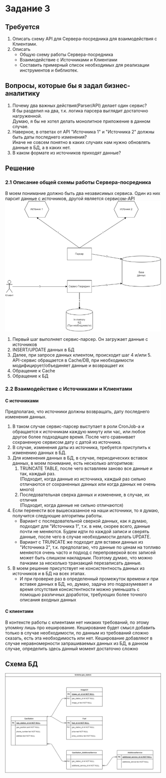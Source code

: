 # Задание 3

## Требуется
1. Описать схему API для Сервера-посредника для взаимодействия с Клиентами.
2. Описать
   * Общую схему работы Сервера-посредника
   * Взаимодействие с Источниками и Клиентами 
   * Составить примерный список необходимых для реализации инструментов и библиотек.


## Вопросы, которые бы я задал бизнес-аналитику
1. Почему два важных действия(Parser/API) делает один сервис?  
Я бы разделил на два, т.к. логика парсера выглядит достаточно нагруженной.   
Думаю, я бы не хотел делать монолитное приложение в данном случае.
2. Наверное, в ответах от API "Источника 1" и "Источника 2" должны быть даты последнего изменения?  
   Иначе не совсем понятно в каких случаях нам нужно обновлять данные в БД, а в каких нет.
3. В каком формате из источников приходят данные?


## Решение

### 2.1 Описание общей схемы работы Сервера-посредника
В моем понимание должно быть два независимых сервиса. Один из них парсит данные с источников, другой является 
сервисом-API  
!['page_1'](ServicesSchema.png)

1. Первый шаг выполняет сервис-парсер. Он загружает данные с источников
2. INSERT/UPDATE данных в БД
3. Далее, при запросе данных клиентом, происходит шаг 4 и/или 5. API-сервис обращается в Cache/DB, при необходимости 
модифицирует/объединяет данные и возвращает их 
4. Обращение к Cache
5. Обращение к БД

### 2.2 Взаимодействие с Источниками и Клиентами
#### С источниками
Предполагаю, что источники должны возвращать, дату последнего изменения данных.  
1. В таком случае сервис-парсер выступает в роли CronJob-а и обращается к источникам каждую минуту или час, или любое 
другое более подходящее время. После чего сравнивает сохраненную сервисом дату с датой из источника.
2. В случае, изменения даты из источника, требуется приступить к изменению данных в БД. 
3. Для изменения данных в БД, в случае, периодических вставок данных, в моем понимание, есть несколько алгоритмов:
   1. TRUNCATE TABLE, после чего вставляем заново все данные и так, каждый раз.  
      (Подходит, когда данные из источника, каждый раз сильно отличаются от сохраненных данных или когда данных не очень
      много)
   2. Последовательная сверка данных и изменение, в случае, их отличия  
      (Подходит, когда данные не сильно отличаются)
4. Если перенести все вышесказанное на наши источники, то я думаю, получится следующие алгоритмы работы.
   * Вариант с последовательной сверкой данных, как я думаю, подходит для "Источника 1", т.к. в нем, скорее всего,
     данные почти не меняются. Будем идти по каждой записи и сверять данные, после чего в случае необходимости делать 
     UPDATE. 
   * Вариант с TRUNCATE же подходит для вставки данных из "Источника 2", т.к. предполагаю, что данные по ценам на 
     топливо меняются очень часто и подход с перепроверкой всех записей может быть слишком накладным.
     Поэтому думаю, что можно пачками за несколько транзакций перезаписать данные.
5. В моем решение присутствует не консистентность данных из источников и в БД на всех этапах. 
   * И при проверке раз в определенный промежуток времени и при вставке данных в БД, но, думаю, задача это подразумевает
     и время отсутствия консистентности можно уменьшать с помощью различных доработок, требующих более точного описания 
     входных данных

#### С клиентами
В контексте работы с клиентами нет никаких требований, по этому упомяну лишь про кеширование.
Кеширование будет смысл добавить только в случае необходимости, по данным из требований сложно сказать, есть эта 
необходимость или нет. Кеширование добавляют в случае неравномерности запрашиваемых данных из БД, в данном случае, 
определить здесь данный момент достаточно сложно  

## Схема БД
!['page_2'](DataBase.drawio.png)